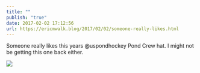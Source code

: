 ```yaml
---
title: ""
publish: "true"
date: 2017-02-02 17:12:56
url: https://ericmwalk.blog/2017/02/02/someone-really-likes.html
---
```


Someone really likes this years @uspondhockey Pond Crew hat. I might not be getting this one back either.

![](https://ericmwalk.blog/uploads/2022/ce0bfdf8d9.jpg)